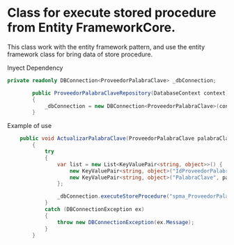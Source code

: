 # Class for execute stored procedure from Entity FrameworkCore.

This class work with the entity framework pattern, and use the entity framework class for bring data of store procedure.

Inyect Dependency
```c#
private readonly DBConnection<ProveedorPalabraClave> _dbConnection;

        public ProveedorPalabraClaveRepository(DatabaseContext context)
        {
            _dbConnection = new DBConnection<ProveedorPalabraClave>(context);
        }
```

Example of use
```c#
    public void ActualizarPalabraClave(ProveedorPalabraClave palabraClave)
        {
            try
            {
                var list = new List<KeyValuePair<string, object>>() {
                    new KeyValuePair<string, object>("IdProveedorPalabraClave", palabraClave.@IdProveedorPalabraClave),
                    new KeyValuePair<string, object>("PalabraClave", palabraClave.PalabraClave),
                };

                _dbConnection.executeStoreProcedure("spma_ProveedorPalabraClave_Actualizar", list);
            }
            catch (DBConnectionException ex)
            {
                throw new DBConnectionException(ex.Message);
            }
        }
```